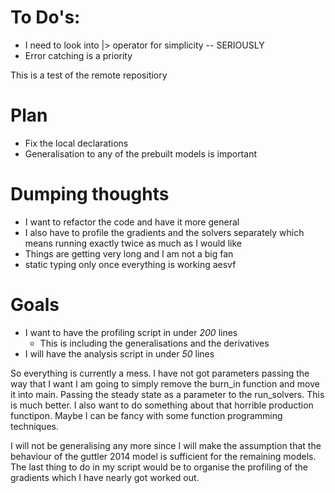 # To Do's:
 - I need to look into |> operator for simplicity -- SERIOUSLY 
 - Error catching is a priority 

This is a test of the remote repositiory

# Plan
 - Fix the local declarations 
 - Generalisation to any of the prebuilt models is important

# Dumping thoughts
 - I want to refactor the code and have it more general
 - I also have to profile the gradients and the solvers separately
  which means running exactly twice as much as I would like 
 - Things are getting very long and I am not a big fan
 - static typing only once everything is working aesvf

# Goals
 - I want to have the profiling script in under _200_ lines 
      - This is including the generalisations and the derivatives 
 - I will have the analysis script in under _50_ lines

So everything is currently a mess. I have not got parameters passing the way that I want I am going to simply remove the burn_in function and move it into main. Passing the steady state as a parameter to the run_solvers. This is much better. I also want to do something about that horrible production functipon. Maybe I can be fancy with some function programming techniques.

I will not be generalising any more since I will make the assumption that the behaviour of the guttler 2014 model is sufficient for the remaining models. The last thing to do in my script would be to organise the profiling of the gradients which I have nearly got worked out. 

